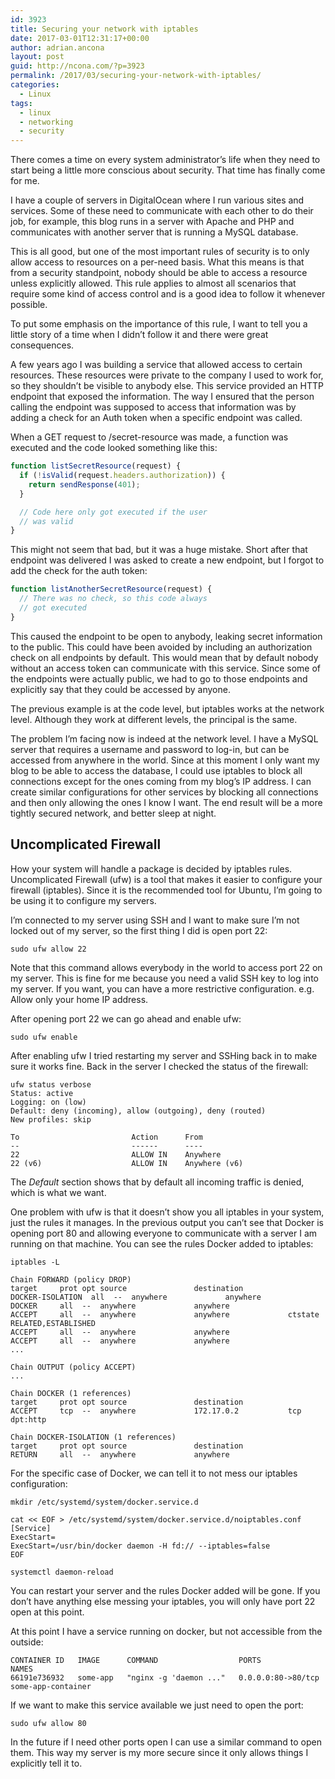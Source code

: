 ```yaml
---
id: 3923
title: Securing your network with iptables
date: 2017-03-01T12:31:17+00:00
author: adrian.ancona
layout: post
guid: http://ncona.com/?p=3923
permalink: /2017/03/securing-your-network-with-iptables/
categories:
  - Linux
tags:
  - linux
  - networking
  - security
---
```

There comes a time on every system administrator&#8217;s life when they need to start being a little more conscious about security. That time has finally come for me.

I have a couple of servers in DigitalOcean where I run various sites and services. Some of these need to communicate with each other to do their job, for example, this blog runs in a server with Apache and PHP and communicates with another server that is running a MySQL database.

This is all good, but one of the most important rules of security is to only allow access to resources on a per-need basis. What this means is that from a security standpoint, nobody should be able to access a resource unless explicitly allowed. This rule applies to almost all scenarios that require some kind of access control and is a good idea to follow it whenever possible.

<!--more-->

To put some emphasis on the importance of this rule, I want to tell you a little story of a time when I didn&#8217;t follow it and there were great consequences.

A few years ago I was building a service that allowed access to certain resources. These resources were private to the company I used to work for, so they shouldn&#8217;t be visible to anybody else. This service provided an HTTP endpoint that exposed the information. The way I ensured that the person calling the endpoint was supposed to access that information was by adding a check for an Auth token when a specific endpoint was called.

When a GET request to /secret-resource was made, a function was executed and the code looked something like this:

```js
function listSecretResource(request) {
  if (!isValid(request.headers.authorization)) {
    return sendResponse(401);
  }

  // Code here only got executed if the user
  // was valid
}
```

This might not seem that bad, but it was a huge mistake. Short after that endpoint was delivered I was asked to create a new endpoint, but I forgot to add the check for the auth token:

```js
function listAnotherSecretResource(request) {
  // There was no check, so this code always
  // got executed
}
```

This caused the endpoint to be open to anybody, leaking secret information to the public. This could have been avoided by including an authorization check on all endpoints by default. This would mean that by default nobody without an access token can communicate with this service. Since some of the endpoints were actually public, we had to go to those endpoints and explicitly say that they could be accessed by anyone.

The previous example is at the code level, but iptables works at the network level. Although they work at different levels, the principal is the same. 

The problem I&#8217;m facing now is indeed at the network level. I have a MySQL server that requires a username and password to log-in, but can be accessed from anywhere in the world. Since at this moment I only want my blog to be able to access the database, I could use iptables to block all connections except for the ones coming from my blog&#8217;s IP address. I can create similar configurations for other services by blocking all connections and then only allowing the ones I know I want. The end result will be a more tightly secured network, and better sleep at night.

## Uncomplicated Firewall

How your system will handle a package is decided by iptables rules. Uncomplicated Firewall (ufw) is a tool that makes it easier to configure your firewall (iptables). Since it is the recommended tool for Ubuntu, I&#8217;m going to be using it to configure my servers.

I&#8217;m connected to my server using SSH and I want to make sure I&#8217;m not locked out of my server, so the first thing I did is open port 22:

```
sudo ufw allow 22
```

Note that this command allows everybody in the world to access port 22 on my server. This is fine for me because you need a valid SSH key to log into my server. If you want, you can have a more restrictive configuration. e.g. Allow only your home IP address.

After opening port 22 we can go ahead and enable ufw:

```
sudo ufw enable
```

After enabling ufw I tried restarting my server and SSHing back in to make sure it works fine. Back in the server I checked the status of the firewall:

```
ufw status verbose
Status: active
Logging: on (low)
Default: deny (incoming), allow (outgoing), deny (routed)
New profiles: skip

To                         Action      From
--                         ------      ----
22                         ALLOW IN    Anywhere
22 (v6)                    ALLOW IN    Anywhere (v6)
```

The _Default_ section shows that by default all incoming traffic is denied, which is what we want.

One problem with ufw is that it doesn&#8217;t show you all iptables in your system, just the rules it manages. In the previous output you can&#8217;t see that Docker is opening port 80 and allowing everyone to communicate with a server I am running on that machine. You can see the rules Docker added to iptables:

```
iptables -L

Chain FORWARD (policy DROP)
target     prot opt source               destination
DOCKER-ISOLATION  all  --  anywhere             anywhere
DOCKER     all  --  anywhere             anywhere
ACCEPT     all  --  anywhere             anywhere             ctstate RELATED,ESTABLISHED
ACCEPT     all  --  anywhere             anywhere
ACCEPT     all  --  anywhere             anywhere
...

Chain OUTPUT (policy ACCEPT)
...

Chain DOCKER (1 references)
target     prot opt source               destination
ACCEPT     tcp  --  anywhere             172.17.0.2           tcp dpt:http

Chain DOCKER-ISOLATION (1 references)
target     prot opt source               destination
RETURN     all  --  anywhere             anywhere
```

For the specific case of Docker, we can tell it to not mess our iptables configuration:

```
mkdir /etc/systemd/system/docker.service.d

cat << EOF > /etc/systemd/system/docker.service.d/noiptables.conf
[Service]
ExecStart=
ExecStart=/usr/bin/docker daemon -H fd:// --iptables=false
EOF

systemctl daemon-reload
```

You can restart your server and the rules Docker added will be gone. If you don&#8217;t have anything else messing your iptables, you will only have port 22 open at this point.

At this point I have a service running on docker, but not accessible from the outside:

```
CONTAINER ID   IMAGE      COMMAND                  PORTS                NAMES
66191e736932   some-app   "nginx -g 'daemon ..."   0.0.0.0:80->80/tcp   some-app-container
```

If we want to make this service available we just need to open the port:

```
sudo ufw allow 80
```

In the future if I need other ports open I can use a similar command to open them. This way my server is my more secure since it only allows things I explicitly tell it to.
